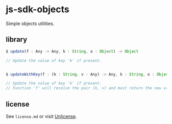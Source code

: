 # js-sdk-objects

Simple objects utilities.

## library

```ts
$ update(f : Any -> Any, k : String, o : Object) -> Object

// Update the value of key 'k' if present.


$ updateWithKey(f : (k : String, v : Any) -> Any, k : String, o : Object) -> Object

// Update the value of key 'k' if present.
// Function 'f' will receive the pair (k, v) and must return the new value of 'k'.
```

## license

See `license.md` or visit [Unlicense](http://unlicense.org).
